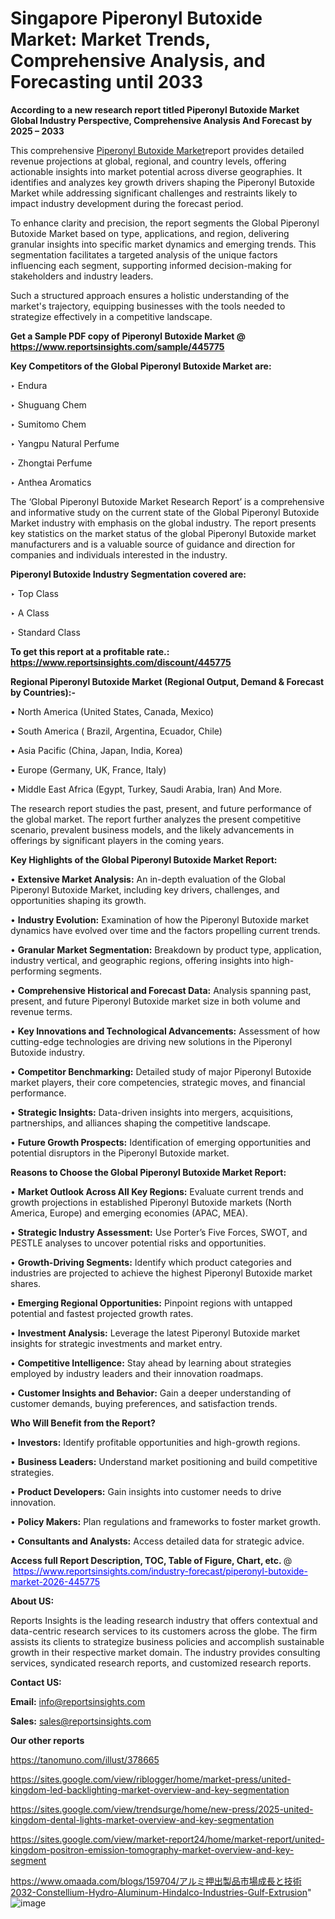 # Singapore Piperonyl Butoxide Market: Market Trends, Comprehensive Analysis, and Forecasting until 2033

<strong>According to a new research report titled Piperonyl Butoxide Market Global Industry Perspective, Comprehensive Analysis And Forecast by 2025 – 2033</strong>

This comprehensive <a href=https://www.reportsinsights.com/sample/445775>Piperonyl Butoxide Market</a>report provides detailed revenue projections at global, regional, and country levels, offering actionable insights into market potential across diverse geographies. It identifies and analyzes key growth drivers shaping the Piperonyl Butoxide Market while addressing significant challenges and restraints likely to impact industry development during the forecast period.

To enhance clarity and precision, the report segments the Global Piperonyl Butoxide Market based on type, applications, and region, delivering granular insights into specific market dynamics and emerging trends. This segmentation facilitates a targeted analysis of the unique factors influencing each segment, supporting informed decision-making for stakeholders and industry leaders.

Such a structured approach ensures a holistic understanding of the market's trajectory, equipping businesses with the tools needed to strategize effectively in a competitive landscape.

<strong>Get a Sample PDF copy of Piperonyl Butoxide Market </strong><strong>@<a href=https://www.reportsinsights.com/sample/445775 style=color:#0000ff;> https://www.reportsinsights.com/sample/445775</a></strong></font>

<strong>Key Competitors of the Global Piperonyl Butoxide Market are:</strong>

‣ Endura

‣ Shuguang Chem

‣ Sumitomo Chem

‣ Yangpu Natural Perfume

‣ Zhongtai Perfume

‣ Anthea Aromatics

The ‘Global Piperonyl Butoxide Market Research Report’ is a comprehensive and informative study on the current state of the Global Piperonyl Butoxide Market industry with emphasis on the global industry. The report presents key statistics on the market status of the global Piperonyl Butoxide market manufacturers and is a valuable source of guidance and direction for companies and individuals interested in the industry.

<strong>Piperonyl Butoxide Industry Segmentation covered are:</strong>

‣ Top Class

‣ A Class

‣ Standard Class

<strong>To get this report at a profitable rate.: <a href=https://www.reportsinsights.com/discount/445775 style=color:#0000ff;>https://www.reportsinsights.com/discount/445775</a></strong></font>

<strong>Regional Piperonyl Butoxide Market (Regional Output, Demand &amp; Forecast by Countries):-</strong>

• North America (United States, Canada, Mexico)

• South America ( Brazil, Argentina, Ecuador, Chile)

• Asia Pacific (China, Japan, India, Korea)

• Europe (Germany, UK, France, Italy)

• Middle East Africa (Egypt, Turkey, Saudi Arabia, Iran) And More.

The research report studies the past, present, and future performance of the global market. The report further analyzes the present competitive scenario, prevalent business models, and the likely advancements in offerings by significant players in the coming years.

<strong>Key Highlights of the Global Piperonyl Butoxide Market Report:</strong>

• <strong>Extensive Market Analysis:</strong> An in-depth evaluation of the Global Piperonyl Butoxide Market, including key drivers, challenges, and opportunities shaping its growth.

• <strong>Industry Evolution:</strong> Examination of how the Piperonyl Butoxide market dynamics have evolved over time and the factors propelling current trends.

• <strong>Granular Market Segmentation:</strong> Breakdown by product type, application, industry vertical, and geographic regions, offering insights into high-performing segments.

• <strong>Comprehensive Historical and Forecast Data:</strong> Analysis spanning past, present, and future Piperonyl Butoxide market size in both volume and revenue terms.

• <strong>Key Innovations and Technological Advancements:</strong> Assessment of how cutting-edge technologies are driving new solutions in the Piperonyl Butoxide industry.

• <strong>Competitor Benchmarking:</strong> Detailed study of major Piperonyl Butoxide market players, their core competencies, strategic moves, and financial performance.

• <strong>Strategic Insights:</strong> Data-driven insights into mergers, acquisitions, partnerships, and alliances shaping the competitive landscape.

• <strong>Future Growth Prospects:</strong> Identification of emerging opportunities and potential disruptors in the Piperonyl Butoxide market.

<strong>Reasons to Choose the Global Piperonyl Butoxide Market Report:</strong>

• <strong>Market Outlook Across All Key Regions:</strong> Evaluate current trends and growth projections in established Piperonyl Butoxide markets (North America, Europe) and emerging economies (APAC, MEA).

• <strong>Strategic Industry Assessment:</strong> Use Porter’s Five Forces, SWOT, and PESTLE analyses to uncover potential risks and opportunities.

• <strong>Growth-Driving Segments:</strong> Identify which product categories and industries are projected to achieve the highest Piperonyl Butoxide market shares.

• <strong>Emerging Regional Opportunities:</strong> Pinpoint regions with untapped potential and fastest projected growth rates.

• <strong>Investment Analysis:</strong> Leverage the latest Piperonyl Butoxide market insights for strategic investments and market entry.

• <strong>Competitive Intelligence:</strong> Stay ahead by learning about strategies employed by industry leaders and their innovation roadmaps.

• <strong>Customer Insights and Behavior:</strong> Gain a deeper understanding of customer demands, buying preferences, and satisfaction trends.

<strong>Who Will Benefit from the Report?</strong>

• <strong>Investors:</strong> Identify profitable opportunities and high-growth regions.

• <strong>Business Leaders:</strong> Understand market positioning and build competitive strategies.

• <strong>Product Developers:</strong> Gain insights into customer needs to drive innovation.

• <strong>Policy Makers:</strong> Plan regulations and frameworks to foster market growth.

• <strong>Consultants and Analysts:</strong> Access detailed data for strategic advice.
</ul>
<strong>Access full Report Description, TOC, Table of Figure, Chart, etc. </strong>@  <a href=https://www.reportsinsights.com/industry-forecast/piperonyl-butoxide-market-2026-445775 style=color:#0000ff;>https://www.reportsinsights.com/industry-forecast/piperonyl-butoxide-market-2026-445775</a></font>

<strong><strong>About US</strong>:</strong>

Reports Insights is the leading research industry that offers contextual and data-centric research services to its customers across the globe. The firm assists its clients to strategize business policies and accomplish sustainable growth in their respective market domain. The industry provides consulting services, syndicated research reports, and customized research reports.

<strong>Contact US:</strong>

<p class=""""><b>Email:</b> <a href=mailto:info@reportsinsights.com>info@reportsinsights.com</a></p>
<p class=""""><b>Sales:</b> <a href=mailto:sales@reportsinsights.com>sales@reportsinsights.com</a></p>

<strong>Our other reports</strong>

<a href=https://tanomuno.com/illust/378665>https://tanomuno.com/illust/378665</a>

<a href=https://sites.google.com/view/riblogger/home/market-press/united-kingdom-led-backlighting-market-overview-and-key-segmentation>https://sites.google.com/view/riblogger/home/market-press/united-kingdom-led-backlighting-market-overview-and-key-segmentation</a>

<a href=https://sites.google.com/view/trendsurge/home/new-press/2025-united-kingdom-dental-lights-market-overview-and-key-segmentation>https://sites.google.com/view/trendsurge/home/new-press/2025-united-kingdom-dental-lights-market-overview-and-key-segmentation</a>

<a href=https://sites.google.com/view/market-report24/home/market-report/united-kingdom-positron-emission-tomography-market-overview-and-key-segment>https://sites.google.com/view/market-report24/home/market-report/united-kingdom-positron-emission-tomography-market-overview-and-key-segment</a>

<a href=https://www.omaada.com/blogs/159704/アルミ押出製品市場成長と技術2032-Constellium-Hydro-Aluminum-Hindalco-Industries-Gulf-Extrusion>https://www.omaada.com/blogs/159704/アルミ押出製品市場成長と技術2032-Constellium-Hydro-Aluminum-Hindalco-Industries-Gulf-Extrusion</a>"
![image](https://github.com/user-attachments/assets/9ed266ff-a8c5-4718-b126-2f6b75de7260)
